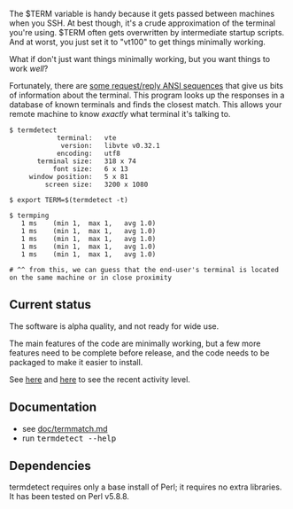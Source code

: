 The $TERM variable is handy because it gets passed between machines when you SSH.  At best though, it's a crude approximation of the terminal you're using.  $TERM often gets overwritten by intermediate startup scripts.  And at worst, you just set it to "vt100" to get things minimally working.

What if don't just want things minimally working, but you want things to work *well*?

Fortunately, there are [some request/reply ANSI sequences](https://github.com/DeeNewcum/termdetect/blob/master/doc/termmatch.md#capability-names-tests) that give us bits of information about the terminal.  This program looks up the responses in a database of known terminals and finds the closest match.  This allows your remote machine to know *exactly* what terminal it's talking to.

    $ termdetect
                terminal:   vte
                 version:   libvte v0.32.1
                encoding:   utf8
           terminal size:   318 x 74
               font size:   6 x 13
         window position:   5 x 81
             screen size:   3200 x 1080

    $ export TERM=$(termdetect -t)

    $ termping 
       1 ms    (min 1,  max 1,   avg 1.0)
       1 ms    (min 1,  max 1,   avg 1.0)
       1 ms    (min 1,  max 1,   avg 1.0)
       1 ms    (min 1,  max 1,   avg 1.0)
       1 ms    (min 1,  max 1,   avg 1.0)

    # ^^ from this, we can guess that the end-user's terminal is located on the same machine or in close proximity

## Current status

The software is alpha quality, and not ready for wide use.

The main features of the code are minimally working, but a few more features need to be complete before release, and the code needs to be packaged to make it easier to install.

See [here](https://github.com/DeeNewcum/termdetect/graphs/code-frequency) and [here](https://github.com/DeeNewcum/termdetect/branches) to see the recent activity level.

## Documentation

* see [doc/termmatch.md](https://github.com/DeeNewcum/termdetect/blob/master/doc/termmatch.md)
* run <tt>termdetect --help</tt>

## Dependencies

termdetect requires only a base install of Perl; it requires no extra libraries.  It has been tested on Perl v5.8.8.
